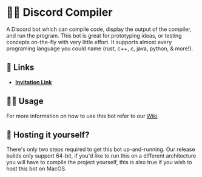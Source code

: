 
# 👩‍💻 Discord Compiler

A Discord bot which can compile code, display the output of the compiler, and run the program. This bot is great for prototyping ideas, or testing concepts on-the-fly with very little effort. It supports almost every programing language you could name (rust, c++, c, java, python, & more!). 

## 🔗 Links

 - **[Invitation Link](https://discord.gg/Hp3gRr8CTH)**

## 👩‍🏫 Usage

For more information on how to use this bot refer to our [Wiki](https://github.com/Blindspot22/compiler-bot/wiki/1.Getting-Started)

## 🔰 Hosting it yourself?

There's only two steps required to get this bot up-and-running. Our release builds only support 64-bit, if you'd like to run this on a different architecture you will have to compile the project yourself, this is also true if you wish to host this bot on MacOS.


















